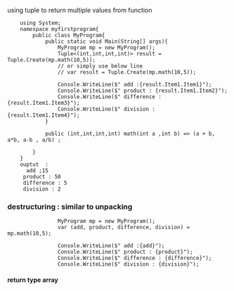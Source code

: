using tuple to return multiple values from function

        using System;
        namespace myfirstprogram{
            public class MyProgram{
                public static void Main(String[] args){
                    MyProgram mp = new MyProgram();
                    Tuple<(int,int,int,int)> result = Tuple.Create(mp.math(10,5));
                    // or simply use below line
                    // var result = Tuple.Create(mp.math(10,5));

                    Console.WriteLine($" add :{result.Item1.Item1}");
                    Console.WriteLine($" product : {result.Item1.Item2}");
                    Console.WriteLine($" difference : {result.Item1.Item3}");
                    Console.WriteLine($" division : {result.Item1.Item4}");
                }

                public (int,int,int,int) math(int a ,int b) => (a + b, a*b, a-b , a/b) ; 

            }
        }
        ouptut  :
          add ;15
         product : 50
         difference : 5
         division : 2

### destructuring : similar to unpacking 

                    MyProgram mp = new MyProgram();
                    var (add, product, difference, division) = mp.math(10,5);
            
                    Console.WriteLine($" add :{add}");
                    Console.WriteLine($" product : {product}");
                    Console.WriteLine($" difference : {difference}");
                    Console.WriteLine($" division : {division}");


#### return type array
